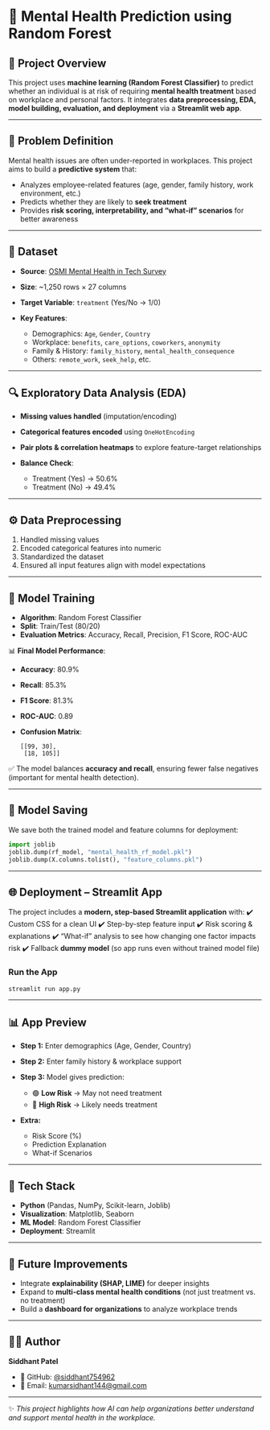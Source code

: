 

# 🧠 Mental Health Prediction using Random Forest

## 📌 Project Overview

This project uses **machine learning (Random Forest Classifier)** to predict whether an individual is at risk of requiring **mental health treatment** based on workplace and personal factors.
It integrates **data preprocessing, EDA, model building, evaluation, and deployment** via a **Streamlit web app**.

---

## 🎯 Problem Definition

Mental health issues are often under-reported in workplaces. This project aims to build a **predictive system** that:

* Analyzes employee-related features (age, gender, family history, work environment, etc.)
* Predicts whether they are likely to **seek treatment**
* Provides **risk scoring, interpretability, and “what-if” scenarios** for better awareness

---

## 📂 Dataset

* **Source**: [OSMI Mental Health in Tech Survey](https://www.kaggle.com/datasets/osmi/mental-health-in-tech-survey)
* **Size**: \~1,250 rows × 27 columns
* **Target Variable**: `treatment` (Yes/No → 1/0)
* **Key Features**:

  * Demographics: `Age`, `Gender`, `Country`
  * Workplace: `benefits`, `care_options`, `coworkers`, `anonymity`
  * Family & History: `family_history`, `mental_health_consequence`
  * Others: `remote_work`, `seek_help`, etc.

---

## 🔍 Exploratory Data Analysis (EDA)

* **Missing values handled** (imputation/encoding)
* **Categorical features encoded** using `OneHotEncoding`
* **Pair plots & correlation heatmaps** to explore feature-target relationships
* **Balance Check**:

  * Treatment (Yes) → 50.6%
  * Treatment (No) → 49.4%

---

## ⚙️ Data Preprocessing

1. Handled missing values
2. Encoded categorical features into numeric
3. Standardized the dataset
4. Ensured all input features align with model expectations

---

## 🤖 Model Training

* **Algorithm**: Random Forest Classifier
* **Split**: Train/Test (80/20)
* **Evaluation Metrics**: Accuracy, Recall, Precision, F1 Score, ROC-AUC

📊 **Final Model Performance**:

* **Accuracy**: 80.9%
* **Recall**: 85.3%
* **F1 Score**: 81.3%
* **ROC-AUC**: 0.89
* **Confusion Matrix**:

  ```
  [[99, 30],
   [18, 105]]
  ```

✅ The model balances **accuracy and recall**, ensuring fewer false negatives (important for mental health detection).

---

## 💾 Model Saving

We save both the trained model and feature columns for deployment:

```python
import joblib
joblib.dump(rf_model, "mental_health_rf_model.pkl")
joblib.dump(X.columns.tolist(), "feature_columns.pkl")
```

---

## 🌐 Deployment – Streamlit App

The project includes a **modern, step-based Streamlit application** with:
✔️ Custom CSS for a clean UI
✔️ Step-by-step feature input
✔️ Risk scoring & explanations
✔️ “What-if” analysis to see how changing one factor impacts risk
✔️ Fallback **dummy model** (so app runs even without trained model file)

### Run the App

```bash
streamlit run app.py
```

---

## 📊 App Preview

* **Step 1:** Enter demographics (Age, Gender, Country)
* **Step 2:** Enter family history & workplace support
* **Step 3:** Model gives prediction:

  * 🟢 **Low Risk** → May not need treatment
  * 🔴 **High Risk** → Likely needs treatment
* **Extra:**

  * Risk Score (%)
  * Prediction Explanation
  * What-if Scenarios

---

## 🚀 Tech Stack

* **Python** (Pandas, NumPy, Scikit-learn, Joblib)
* **Visualization**: Matplotlib, Seaborn
* **ML Model**: Random Forest Classifier
* **Deployment**: Streamlit

---

## 📌 Future Improvements

* Integrate **explainability (SHAP, LIME)** for deeper insights
* Expand to **multi-class mental health conditions** (not just treatment vs. no treatment)
* Build a **dashboard for organizations** to analyze workplace trends

---

## 👨‍💻 Author

**Siddhant Patel**

* 🔗 GitHub: [@siddhant754962](https://github.com/siddhant754962)
* 📧 Email: [kumarsidhant144@gmail.com](mailto:kumarsidhant144@gmail.com)

---

✨ *This project highlights how AI can help organizations better understand and support mental health in the workplace.*


